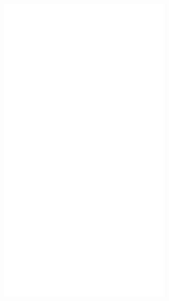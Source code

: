 


![Metrics](https://github.com/Handkep/Handkep/blob/main/github-metrics.svg)
<!--
<img src="https://github.com/Handkep/Handkep/blob/main/github-metrics.svg" alt="Metrics" width="100%">
-->
<!--
**Handkep/Handkep** is a ✨ _special_ ✨ repository because its `README.md` (this file) appears on your GitHub profile.

Here are some ideas to get you started:

- 🔭 I’m currently working on ...
- 🌱 I’m currently learning ...
- 👯 I’m looking to collaborate on ...
- 🤔 I’m looking for help with ...
- 💬 Ask me about ...
- 📫 How to reach me: ...
- 😄 Pronouns: ...
- ⚡ Fun fact: ...
-->
